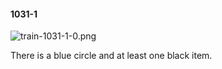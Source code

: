 #### 1031-1
![train-1031-1-0.png](https://github.com/lil-lab/nlvr/raw/master/nlvr/train/images/48/train-1031-1-0.png "train-1031-1-0.png")

There is a blue circle and at least one black item.